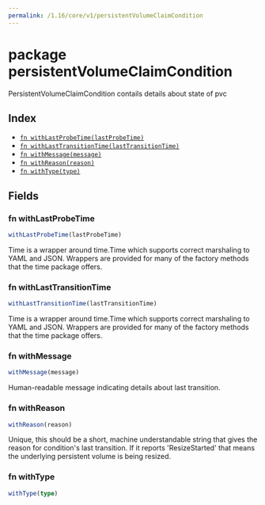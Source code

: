 ```yaml
---
permalink: /1.16/core/v1/persistentVolumeClaimCondition
---
```


# package persistentVolumeClaimCondition

PersistentVolumeClaimCondition contails details about state of pvc

## Index

* [`fn withLastProbeTime(lastProbeTime)`](#fn-withlastprobetime)
* [`fn withLastTransitionTime(lastTransitionTime)`](#fn-withlasttransitiontime)
* [`fn withMessage(message)`](#fn-withmessage)
* [`fn withReason(reason)`](#fn-withreason)
* [`fn withType(type)`](#fn-withtype)

## Fields

### fn withLastProbeTime

```ts
withLastProbeTime(lastProbeTime)
```

Time is a wrapper around time.Time which supports correct marshaling to YAML and JSON.  Wrappers are provided for many of the factory methods that the time package offers.

### fn withLastTransitionTime

```ts
withLastTransitionTime(lastTransitionTime)
```

Time is a wrapper around time.Time which supports correct marshaling to YAML and JSON.  Wrappers are provided for many of the factory methods that the time package offers.

### fn withMessage

```ts
withMessage(message)
```

Human-readable message indicating details about last transition.

### fn withReason

```ts
withReason(reason)
```

Unique, this should be a short, machine understandable string that gives the reason for condition's last transition. If it reports 'ResizeStarted' that means the underlying persistent volume is being resized.

### fn withType

```ts
withType(type)
```

